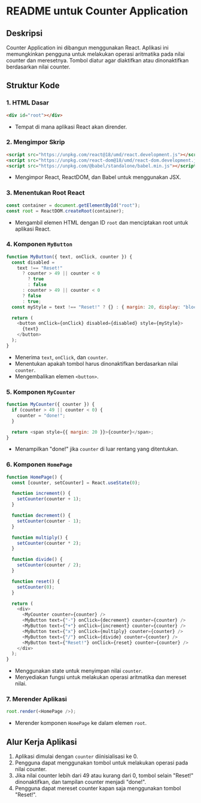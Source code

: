 # README untuk Counter Application

## Deskripsi

Counter Application ini dibangun menggunakan React. Aplikasi ini memungkinkan pengguna untuk melakukan operasi aritmatika pada nilai counter dan meresetnya. Tombol diatur agar diaktifkan atau dinonaktifkan berdasarkan nilai counter.

## Struktur Kode

### 1. HTML Dasar

```html
<div id="root"></div>
```

- Tempat di mana aplikasi React akan dirender.

### 2. Mengimpor Skrip

```html
<script src="https://unpkg.com/react@18/umd/react.development.js"></script>
<script src="https://unpkg.com/react-dom@18/umd/react-dom.development.js"></script>
<script src="https://unpkg.com/@babel/standalone/babel.min.js"></script>
```

- Mengimpor React, ReactDOM, dan Babel untuk menggunakan JSX.

### 3. Menentukan Root React

```javascript
const container = document.getElementById("root");
const root = ReactDOM.createRoot(container);
```

- Mengambil elemen HTML dengan ID `root` dan menciptakan root untuk aplikasi React.

### 4. Komponen `MyButton`

```javascript
function MyButton({ text, onClick, counter }) {
  const disabled =
    text !== "Reset!"
      ? counter > 49 || counter < 0
        ? true
        : false
      : counter > 49 || counter < 0
      ? false
      : true;
  const myStyle = text !== "Reset!" ? {} : { margin: 20, display: "block" };

  return (
    <button onClick={onClick} disabled={disabled} style={myStyle}>
      {text}
    </button>
  );
}
```

- Menerima `text`, `onClick`, dan `counter`.
- Menentukan apakah tombol harus dinonaktifkan berdasarkan nilai `counter`.
- Mengembalikan elemen `<button>`.

### 5. Komponen `MyCounter`

```javascript
function MyCounter({ counter }) {
  if (counter > 49 || counter < 0) {
    counter = "done!";
  }

  return <span style={{ margin: 20 }}>{counter}</span>;
}
```

- Menampilkan "done!" jika `counter` di luar rentang yang ditentukan.

### 6. Komponen `HomePage`

```javascript
function HomePage() {
  const [counter, setCounter] = React.useState(0);

  function increment() {
    setCounter(counter + 1);
  }

  function decrement() {
    setCounter(counter - 1);
  }

  function multiply() {
    setCounter(counter * 2);
  }

  function divide() {
    setCounter(counter / 2);
  }

  function reset() {
    setCounter(0);
  }

  return (
    <div>
      <MyCounter counter={counter} />
      <MyButton text={"-"} onClick={decrement} counter={counter} />
      <MyButton text={"+"} onClick={increment} counter={counter} />
      <MyButton text={"x"} onClick={multiply} counter={counter} />
      <MyButton text={"/"} onClick={divide} counter={counter} />
      <MyButton text={"Reset!"} onClick={reset} counter={counter} />
    </div>
  );
}
```

- Menggunakan state untuk menyimpan nilai `counter`.
- Menyediakan fungsi untuk melakukan operasi aritmatika dan mereset nilai.

### 7. Merender Aplikasi

```javascript
root.render(<HomePage />);
```

- Merender komponen `HomePage` ke dalam elemen `root`.

## Alur Kerja Aplikasi

1. Aplikasi dimulai dengan `counter` diinisialisasi ke 0.
2. Pengguna dapat menggunakan tombol untuk melakukan operasi pada nilai counter.
3. Jika nilai counter lebih dari 49 atau kurang dari 0, tombol selain "Reset!" dinonaktifkan, dan tampilan counter menjadi "done!".
4. Pengguna dapat mereset counter kapan saja menggunakan tombol "Reset!".

